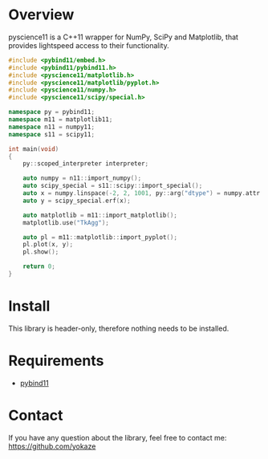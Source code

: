 # Overview
pyscience11 is a C++11 wrapper for NumPy, SciPy and Matplotlib, that provides lightspeed access to their functionality.

```cpp
#include <pybind11/embed.h>
#include <pybind11/pybind11.h>
#include <pyscience11/matplotlib.h>
#include <pyscience11/matplotlib/pyplot.h>
#include <pyscience11/numpy.h>
#include <pyscience11/scipy/special.h>

namespace py = pybind11;
namespace m11 = matplotlib11;
namespace n11 = numpy11;
namespace s11 = scipy11;

int main(void)
{
    py::scoped_interpreter interpreter;

    auto numpy = n11::import_numpy();
    auto scipy_special = s11::scipy::import_special();
    auto x = numpy.linspace(-2, 2, 1001, py::arg("dtype") = numpy.attr("float32"));
    auto y = scipy_special.erf(x);

    auto matplotlib = m11::import_matplotlib();
    matplotlib.use("TkAgg");

    auto pl = m11::matplotlib::import_pyplot();
    pl.plot(x, y);
    pl.show();

    return 0;
}
```

# Install
This library is header-only, therefore nothing needs to be installed.

# Requirements
- [pybind11](https://github.com/pybind/pybind11)

# Contact
If you have any question about the library, feel free to contact me: https://github.com/yokaze
